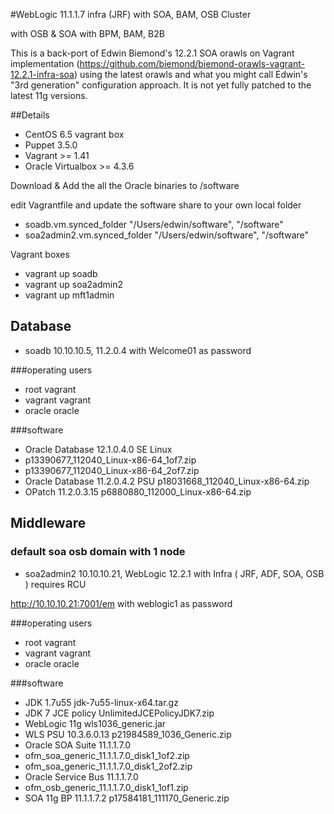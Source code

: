 #WebLogic 11.1.1.7 infra (JRF) with SOA, BAM, OSB Cluster

with OSB & SOA with BPM, BAM, B2B

This is a back-port of Edwin Biemond's 12.2.1 SOA orawls on Vagrant implementation (https://github.com/biemond/biemond-orawls-vagrant-12.2.1-infra-soa) using the latest orawls and what you might call Edwin's "3rd generation" configuration approach. It is not yet fully patched to the latest 11g versions.

##Details
- CentOS 6.5 vagrant box
- Puppet 3.5.0
- Vagrant >= 1.41
- Oracle Virtualbox >= 4.3.6

Download & Add the all the Oracle binaries to /software

edit Vagrantfile and update the software share to your own local folder
- soadb.vm.synced_folder "/Users/edwin/software", "/software"
- soa2admin2.vm.synced_folder "/Users/edwin/software", "/software"

Vagrant boxes
- vagrant up soadb
- vagrant up soa2admin2
- vagrant up mft1admin

## Database
- soadb 10.10.10.5, 11.2.0.4 with Welcome01 as password

###operating users
- root vagrant
- vagrant vagrant
- oracle oracle

###software
- Oracle Database 12.1.0.4.0 SE Linux
-  p13390677_112040_Linux-x86-64_1of7.zip
-  p13390677_112040_Linux-x86-64_2of7.zip
- Oracle Database 11.2.0.4.2 PSU p18031668_112040_Linux-x86-64.zip
- OPatch 11.2.0.3.15 p6880880_112000_Linux-x86-64.zip

## Middleware

### default soa osb domain with 1 node
- soa2admin2 10.10.10.21, WebLogic 12.2.1 with Infra ( JRF, ADF, SOA, OSB ) requires RCU

http://10.10.10.21:7001/em with weblogic1 as password

###operating users
- root vagrant
- vagrant vagrant
- oracle oracle

###software
- JDK 1.7u55 jdk-7u55-linux-x64.tar.gz
- JDK 7 JCE policy UnlimitedJCEPolicyJDK7.zip
- WebLogic 11g wls1036_generic.jar
- WLS PSU 10.3.6.0.13 p21984589_1036_Generic.zip
- Oracle SOA Suite 11.1.1.7.0
-  ofm_soa_generic_11.1.1.7.0_disk1_1of2.zip
-  ofm_soa_generic_11.1.1.7.0_disk1_2of2.zip
- Oracle Service Bus 11.1.1.7.0
-  ofm_osb_generic_11.1.1.7.0_disk1_1of1.zip
- SOA 11g BP 11.1.1.7.2 p17584181_111170_Generic.zip